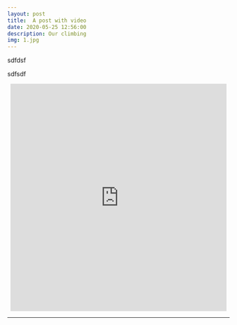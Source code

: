 ```yaml
---
layout: post
title:  A post with video
date: 2020-05-25 12:56:00
description: Our climbing
img: 1.jpg
---
```

sdfdsf

sdfsdf


<div align="center">
<p>
<iframe width="490" height="515" src="https://www.youtube.com/embed/tjRN5vce3fI" title="YouTube video player" frameborder="0" allow="accelerometer; autoplay; clipboard-write; encrypted-media; gyroscope; picture-in-picture" allowfullscreen></iframe>
</p>
</div>  


---